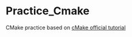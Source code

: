 # Practice_Cmake
CMake practice based on [cMake official tutorial](https://cmake.org/cmake/help/v3.25/guide/tutorial/index.html)
